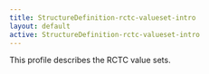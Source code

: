 ```yaml
---
title: StructureDefinition-rctc-valueset-intro
layout: default
active: StructureDefinition-rctc-valueset-intro
---
```


This profile describes the RCTC value sets.